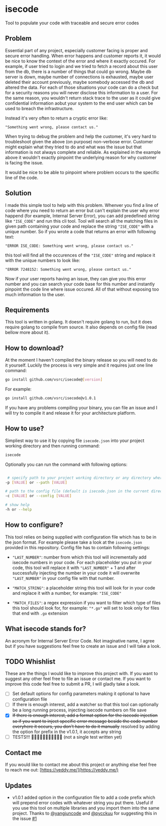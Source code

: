 # isecode

Tool to populate your code with traceable and secure error codes

## Problem

Essential part of any project, especially customer facing is proper and secure error handling. When error happens and customer reports it, it would be nice to know the context of the error and where it exactly occured. For example, if user tried to login and we tried to fetch a record about this user from the db, there is a number of things that could go wrong. Maybe db server is down, maybe number of connections is exhausted, maybe user deleted their account previously, maybe somebody accessed the db and altered the data. For each of those situations your code can do a check but for a security reasons you will never disclose this information to a user. For the same reason, you wouldn't return stack trace to the user as it could give confidential information aobut your system to the end user which can be used to breach the infrastructure.

Instead it's very often to return a cryptic error like:

`"Something went wrong, please contact us."`

When trying to debug the problem and help the customer, it's very hard to troubleshoot given the above (on purpose) non-verbose error. Customer might explain what they tried to do and what was the issue but that information is not always complete and reliable. As explained in the example above it wouldn't exactly pinpoint the underlying reason for why customer is facing the issue.

It would be nice to be able to pinpoint where problem occurs to the specific line of the code.

## Solution

I made this simple tool to help with this problem. Whenver you find a line of code where you need to return an error but can't explain the user why error happend (for example, Internal Server Error), you can add predefined string like `"ISE_CODE"` and run this cli tool. Tool will search all the matching files in given path containing your code and replace the string `"ISE_CODE"` with a unique number. So if you wrote a code that returns an error with following text:

`"ERROR ISE_CODE: Something went wrong, please contact us."`

this tool will find all the occurences of the `"ISE_CODE"` string and replace it with the unique numbers to look like:

`"ERROR 7248152: Something went wrong, please contact us."`

Now if your user reports having an issue, they can give you this error number and you can search your code base for this number and instantly pinpoint the code line where issue occured. All of that without exposing too much information to the user.

## Requirements

This tool is written in golang. It doesn't require golang to run, but it does require golang to compile from source. It also depends on config file (read bellow more about it).

## How to download?

At the moment I haven't compiled the binary release so you will need to do it yourself. Luckily the process is very simple and it requires just one line command:

```sh
go install github.com/vsrc/isecode@[version]
```

For example:

```sh
go install github.com/vsrc/isecode@v1.0.1
```

If you have any problems compiling your binary, you can file an issue and I will try to compile it and release it for your architecture platform.

## How to use?

Simpliest way to use it by copying file `isecode.json` into your project working directory and then running command:

```sh
isecode
```

Optionally you can run the command with following options:

```sh

 # specify path to your project working directory or any directory where this tool should look for files to inject isecode numbers (default to the current directory where you run the command)
-p [VALUE] or --path [VALUE]

# path to the config file (default is isecode.json in the current directory where you run the command)
-c [VALUE] or --config [VALUE]

# show help
-h or --help

```

## How to configure?

This tool relies on being supplied with configuration file which has to be in the json format. For example please take a look at the `isecode.json` provided in this repository. Config file has to contain following settings:

- `"LAST_NUMBER"`: number from which this tool will incrementally add isecode numbers in your code. For each placeholder you put in your code, this tool will replace it with `"LAST_NUMBER"` + 1 and after successfully injecting the number in your code it will overwrite `"LAST_NUMBER"` in your config file with that number.

- `"MATCH_STRING"`: a placeholder string this tool will look for in your code and replace it with a number, for example: `"ISE_CODE"`

- `"MATCH_FILES"`: a regex expression if you want to filter which type of files this tool should look for, for example: `"*.go"` will set to look only for files that end with `.go` extension

## What isecode stands for?

An acronym for Internal Server Error Code. Not imaginative name, I agree but if you have suggestions feel free to create an issue and I will take a look.

## TODO Whishlist

These are the things I would like to improve this project with. If you want to suggest any other feel free to file an issue or contact me. If you want to improve this code feel free to submit a PR, I will gladly take a look.

- [ ] Set default options for config parameters making it optional to have configuration file
- [ ] If there is enough interest, add a watcher so that this tool can optionally be a long running process, injecting isecode numbers on file save
- [x] ~~If there is enough interest, add a format option for the isecode injection so if you want to inject specific error message beside the code number everyhere it occurs, you don't have to do it manually~~ resolved by adding the option for prefix in the v1.0.1, it accepts any string
- [ ] TESTS!!! 😬😬😬😬😬😬😬😬😬😬😬 (not a single test written yet)

## Contact me

If you would like to contact me about this project or anything else feel free to reach me out: [https://veddy.me/](https://veddy.me/)

## Updates

- v1.0.1 added option in the configuration file to add a code prefix which will prepend error codes with whatever string you put there. Useful if you use this tool on multiple libraries and you import them into the same project. Thanks to [@yangjuncode](https://github.com/yangjuncode) and [@pycckuu](https://github.com/pycckuu) for suggesting this in the issue [#1](https://github.com/vsrc/isecode/issues/1)
